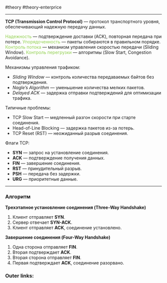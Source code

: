 #theory #theory-enterprice
 
---
**TCP (Transmission Control Protocol)** — протокол транспортного уровня, обеспечивающий надежную передачу данных.

<font color="#92d050">Надежность</font> — подтверждение доставки (ACK), повторная передача при потере.
<font color="#92d050">Упорядоченность</font> — пакеты собираются в правильном порядке.
<font color="#92d050">Контроль потока</font> — механизм управления скоростью передачи (Sliding Window).
<font color="#92d050">Контроль перегрузки</font> — алгоритмы (Slow Start, Congestion Avoidance).

Механизмы управления трафиком:
- *Sliding Window* — контроль количества передаваемых байтов без подтверждения.
- *Nagle’s Algorithm* — уменьшение количества мелких пакетов.
- *Delayed ACK* — задержка отправки подтверждений для оптимизации трафика.

Типичные проблемы:
- TCP Slow Start — медленный разгон скорости при старте соединения.
- Head-of-Line Blocking — задержка пакетов из-за потерь.
- TCP Reset (RST) — неожиданный разрыв соединения.

Флаги TCP:
- **SYN** — запрос на установление соединения.
- **ACK** — подтверждение получения данных.
- **FIN** — завершение соединения.
- **RST** — принудительный разрыв.
- **PSH** — передача без задержки.
- **URG** — приоритетные данные.
---
### Алгоритм

**Трехэтапное установление соединения (Three-Way Handshake)**
1. Клиент отправляет **SYN**.
2. Сервер отвечает **SYN-ACK**.
3. Клиент отправляет **ACK**, соединение установлено.

**Завершение соединения (Four-Way Handshake)**
1. Одна сторона отправляет **FIN**.
2. Вторая подтверждает **ACK**.
3. Вторая сторона отправляет **FIN**.
4. Первая подтверждает **ACK**, соединение разорвано.

### Outer links:

